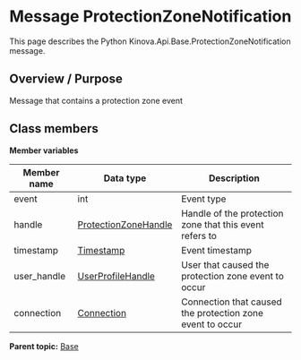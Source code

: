 # Message ProtectionZoneNotification

This page describes the Python Kinova.Api.Base.ProtectionZoneNotification message.

## Overview / Purpose

Message that contains a protection zone event

## Class members

 **Member variables** 

|Member name|Data type|Description|
|-----------|---------|-----------|
|event|int|Event type|
|handle| [ProtectionZoneHandle](msg_Base_ProtectionZoneHandle.md#)|Handle of the protection zone that this event refers to|
|timestamp| [Timestamp](msg_Common_Timestamp.md#)|Event timestamp|
|user\_handle| [UserProfileHandle](msg_Common_UserProfileHandle.md#)|User that caused the protection zone event to occur|
|connection| [Connection](msg_Common_Connection.md#)|Connection that caused the protection zone event to occur|

**Parent topic:** [Base](../references/summary_Base.md)

